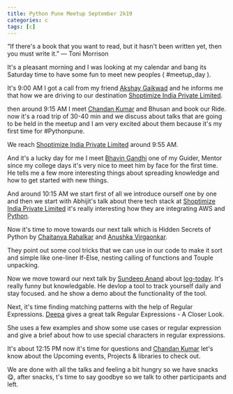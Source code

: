 ```yaml
---
title: Python Pune Meetup September 2k19
categories: c
tags: [c]
---
```


“If there's a book that you want to read, but it hasn't been written yet, then you must write it.”
― Toni Morrison

It's a pleasant morning and I was looking at my calendar and bang its Saturday time to have some fun to meet new peoples ( #meetup_day ).

It's 9:00 AM I got a call from my friend <a href="https://twitter.com/AkshayG196">Akshay Gaikwad</a> and he informs me that how we are driving to our destination <a href="https://twitter.com/shoptimizeindia">Shoptimize India Private Limited</a>.

then around 9:15 AM I meet <a href="https://twitter.com/raukadah">Chandan Kumar</a> and Bhusan and book our Ride.
now it's a road trip of 30-40 min and we discuss about talks that are going to be held in the meetup and I am very excited about them because it's my first time for #Pythonpune.

We reach <a href="https://twitter.com/shoptimizeindia">Shoptimize India Private Limited</a> around 9:55 AM.

And it's a lucky day for me I meet <a href="https://twitter.com/_bhavin192">Bhavin Gandhi</a> one of my Guider, Mentor since my college days it's very nice to meet him by face for the first time.
He tells me a few more interesting things about spreading knowledge and how to get started with new things.

And around 10:15 AM we start first of all we introduce ourself one by one and then we start with Abhijit's talk about there tech stack at <a href="https://twitter.com/shoptimizeindia">Shoptimize India Private Limited</a> it's really interesting how they are integrating AWS and <a href="https://www.python.org/">Python</a>.

Now it's time to move towards our next talk which is Hidden Secrets of Python by <a href="https://twitter.com/chairahalkar">Chaitanya Rahalkar</a> and <a href="https://www.facebook.com/anushka.virgaonkar">Anushka Virgaonkar</a>.

They point out some cool tricks that we can use in our code to make it sort and simple like one-liner If-Else, nesting calling of functions and Touple unpacking.

Now we move toward our next talk by <a href="https://twitter.com/sundeep_co_in">Sundeep Anand</a> about <a href="https://github.com/sundeep-co-in/makegoalsdaily">log-today</a>. It's really funny but knowledgable. He devlop a tool to track yourself daily and stay focused. and he show a demo about the functionality of the tool.

Next, it's time finding matching patterns with the help of Regular Expressions. <a href="https://twitter.com/deepscbe">Deepa</a> gives a great talk Regular Expressions - A Closer Look.

She uses a few examples and show some use cases or regular expression and give a brief about how to use special characters in regular expressions.

It's about 12:15 PM now it's time for questions and <a href="https://twitter.com/raukadah">Chandan Kumar</a> let's know about the Upcoming events, Projects & libraries to check out.

We are done with all the talks and feeling a bit hungry so we have snacks 😋, after snacks, t's time to say goodbye so we talk to other participants and left.

